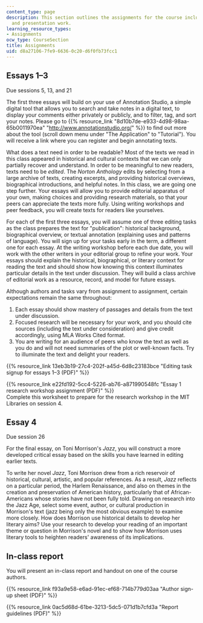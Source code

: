 ```yaml
---
content_type: page
description: This section outlines the assignments for the course including essays
  and presentation work.
learning_resource_types:
- Assignments
ocw_type: CourseSection
title: Assignments
uid: d8a27106-7fe9-6636-0c20-d6f0fb73fcc1
---
```

## Essays 1–3

Due sessions 5, 13, and 21

The first three essays will build on your use of Annotation Studio, a simple digital tool that allows you to search and take notes in a digital text, to display your comments either privately or publicly, and to filter, tag, and sort your notes. Please go to {{% resource_link "8d10b7de-e933-4d98-98aa-65b0011970ea" "http://www.annotationstudio.org/" %}} to find out more about the tool (scroll down menu under "The Application" to "Tutorial"). You will receive a link where you can register and begin annotating texts.

What does a text need in order to be readable? Most of the texts we read in this class appeared in historical and cultural contexts that we can only partially recover and understand. In order to be meaningful to new readers, texts need to be _edited_. The _Norton Anthology_ edits by selecting from a large archive of texts, creating excerpts, and providing historical overviews, biographical introductions, and helpful notes. In this class, we are going one step further. Your essays will allow you to provide editorial apparatus of your own, making choices and providing research materials, so that your peers can appreciate the texts more fully. Using writing workshops and peer feedback, you will create texts for readers like yourselves.

For each of the first three essays, you will assume one of three editing tasks as the class prepares the text for "publication": historical background, biographical overview, or textual annotation (explaining uses and patterns of language). You will sign up for your tasks early in the term, a different one for each essay. At the writing workshop before each due date, you will work with the other writers in your editorial group to refine your work. Your essays should explain the historical, biographical, or literary context for reading the text and should show how knowing this context illuminates particular details in the text under discussion. They will build a class archive of editorial work as a resource, record, and model for future essays.

Although authors and tasks vary from assignment to assignment, certain expectations remain the same throughout:

1. Each essay should show mastery of passages and details from the text under discussion.
2. Focused research will be necessary for your work, and you should cite sources (including the text under consideration) and give credit accordingly, using MLA Works Cited format.
3. You are writing for an audience of peers who know the text as well as you do and will not need summaries of the plot or well-known facts. Try to illuminate the text and delight your readers.

{{% resource_link 13eb3b19-27c4-202f-a45d-6d8c23183bce "Editing task signup for essays 1–3 (PDF)" %}}

{{% resource_link e22fd192-5cc4-5226-ab76-a871990548fc "Essay 1 research workshop assignment (PDF)" %}}   
Complete this worksheet to prepare for the research workshop in the MIT Libraries on session 4.

## Essay 4

Due session 26

For the final essay, on Toni Morrison's _Jazz_, you will construct a more developed critical essay based on the skills you have learned in editing earlier texts.

To write her novel _Jazz_, Toni Morrison drew from a rich reservoir of historical, cultural, artistic, and popular references. As a result, _Jazz_ reflects on a particular period, the Harlem Renaissance, and also on themes in the creation and preservation of American history, particularly that of African-Americans whose stories have not been fully told. Drawing on research into the Jazz Age, select some event, author, or cultural production in Morrison's text (jazz being only the most obvious example) to examine more closely. How does Morrison use historical details to develop her literary aims? Use your research to develop your reading of an important theme or question in Morrison's novel and to show how Morrison uses literary tools to heighten readers' awareness of its implications.

## In-class report

You will present an in-class report and handout on one of the course authors.

{{% resource_link f93a9e58-e6ad-91ec-ef68-714b779d03aa "Author sign-up sheet (PDF)" %}}

{{% resource_link 0ac5d68d-61be-3213-5dc5-071d1b7cfd3a "Report guidelines (PDF)" %}}